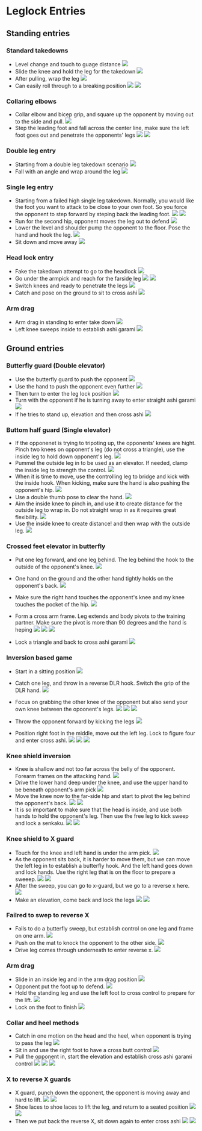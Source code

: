 # Leglock Entries

## Standing entries

### Standard takedowns
* Level change and touch to guage distance
![](screen-shot-2021-07-18-at-4-15-47-pm-kr8xclpo.png)
* Slide the knee and hold the leg for the takedown
![](screen-shot-2021-07-18-at-4-16-13-pm-kr8xd5mm.png)
* After pulling, wrap the leg
![](screen-shot-2021-07-18-at-4-16-51-pm-kr8xdz0p.png)
* Can easily roll through to a breaking position
![](screen-shot-2021-07-18-at-4-17-33-pm-kr8xeuoy.png)
![](screen-shot-2021-07-18-at-4-18-00-pm-kr8xffyf.png)

### Collaring elbows
* Collar elbow and bicep grip, and square up the opponent by moving out to the side and pull.
![](screen-shot-2021-07-18-at-4-19-22-pm-kr8xh72e.png)
* Step the leading foot and fall across the center line, make sure the left foot goes out and penetrate the opponents' legs
![](screen-shot-2021-07-18-at-4-20-39-pm-kr8xiv54.png)
![](screen-shot-2021-07-18-at-4-21-12-pm-kr8xjjy3.png)

### Double leg entry
* Starting from a double leg takedown scenario
![](screen-shot-2021-07-18-at-4-24-14-pm-kr8xnfq9.png)
* Fall with an angle and wrap around the leg
![](screen-shot-2021-07-18-at-4-24-29-pm-kr8xnrkj.png)

### Single leg entry
* Starting from a failed high single leg takedown. Normally, you would like the foot you want to attack to be close to your own foot. So you force the opponent to step forward by steping back the leading foot.
![](screen-shot-2021-07-19-at-11-50-53-am-kra3bski.png)
![](screen-shot-2021-07-19-at-11-51-17-am-kra3caw9.png)
* Run for the second hip, opponent moves the leg out to defend
![](screen-shot-2021-07-19-at-12-01-01-pm-kra3otm5.png)
* Lower the level and shoulder pump the opponent to the floor. Pose the hand and hook the leg.
![](screen-shot-2021-07-19-at-12-01-42-pm-kra3pp3m.png)
* Sit down and move away
![](screen-shot-2021-07-19-at-12-02-03-pm-kra3q5ba.png)

### Head lock entry
* Fake the takedown attempt to go to the headlock
![](screen-shot-2021-07-19-at-12-33-50-pm-kra4v1b5.png)
* Go under the armpick and reach for the farside leg
![](screen-shot-2021-07-19-at-12-34-14-pm-kra4vizk.png)
![](screen-shot-2021-07-19-at-12-34-37-pm-kra4w10n.png)
* Switch knees and ready to penetrate the legs
![](screen-shot-2021-07-19-at-12-35-07-pm-kra4wogz.png)
* Catch and pose on the ground to sit to cross ashi
![](screen-shot-2021-07-19-at-12-35-19-pm-kra4wxf6.png)

### Arm drag
* Arm drag in standing to enter take down
![](screen-shot-2021-07-19-at-12-39-58-pm-kra52x6k.png)
* Left knee sweeps inside to establish ashi garami 
![](screen-shot-2021-07-19-at-12-40-32-pm-kra53n60.png)

## Ground entries

### Butterfly guard (Double elevator)
* Use the butterfly guard to push the opponent
![](screen-shot-2021-07-22-at-7-44-19-pm-kreuk6wl.png)
* Use the hand to push the opponent even further
![](screen-shot-2021-07-22-at-7-44-46-pm-kreukrem.png)
* Then turn to enter the leg lock position
![](screen-shot-2021-07-22-at-7-45-16-pm-kreulel2.png)
* Turn with the opponent if he is turning away to enter straight ashi garami
![](screen-shot-2021-07-22-at-7-45-48-pm-kreum37j.png)
* If he tries to stand up, elevation and then cross ashi
![](screen-shot-2021-07-22-at-7-46-58-pm-kreunl75.png)

### Buttom half guard (Single elevator)
* If the opponenet is trying to tripoting up, the opponents' knees are hight. Pinch two knees on opponent's leg (do not cross a triangle), use the inside leg to hold down opponent's leg. 
![](screen-shot-2021-07-22-at-7-50-23-pm-kreurzo8.png)
* Pummel the outside leg in to be used as an elevator. If needed, clamp the inside leg to strength the control.
![](screen-shot-2021-07-22-at-7-50-59-pm-kreusqno.png)
* When it is time to move, use the controlling leg to bridge and kick with the inside hook. When kicking, make sure the hand is also pushing the opponent's hip.
![](screen-shot-2021-07-22-at-7-52-01-pm-kreuu2eb.png)
* Use a double thumb pose to clear the hand.
![](screen-shot-2021-08-01-at-11-19-57-pm-krtco0ua.png)
* Aim the inside knee to pinch in, and use it to create distance for the outside leg to wrap in. Do not straight wrap in as it requires great flexibility.
![](screen-shot-2021-08-01-at-11-20-39-pm-krtcoxj0.png)
* Use the inside knee to create distance! and then wrap with the outside leg.
![](screen-shot-2021-07-22-at-7-53-01-pm-kreuvd5p.png)

### Crossed feet elevator in butterfly
* Put one leg forward, and one leg behind. The leg behind the hook to the outside of the opponent's knee.
![](screen-shot-2021-07-22-at-7-55-34-pm-kreuymvo.png)
* One hand on the ground and the other hand tightly holds on the opponent's back.
![](screen-shot-2021-07-22-at-7-56-21-pm-kreuzn8y.png)
* Make sure the right hand touches the opponent's knee and my knee touches the pocket of the hip.
![](screen-shot-2021-07-22-at-7-58-07-pm-krev1x0o.png)
* Form a cross arm frame. Leg extends and body pivots to the training partner. Make sure the pivot is more than 90 degrees and the hand is heping
![](screen-shot-2021-07-22-at-7-58-30-pm-krev2f5m.png)
![](screen-shot-2021-07-22-at-7-59-34-pm-krev3s69.png)
![](screen-shot-2021-08-01-at-11-27-17-pm-krtcxjxe.png)

* Lock a triangle and back to cross ashi garami
![](screen-shot-2021-07-22-at-7-59-50-pm-krev446x.png)

### Inversion based game
* Start in a sitting position
![](screen-shot-2021-07-22-at-8-03-35-pm-krev8yil.png)
* Catch one leg, and throw in a reverse DLR hook. Switch the grip of the DLR hand. 
![](screen-shot-2021-08-01-at-11-31-17-pm-krtd2lol.png)

* Focus on grabbing the other knee of the opponent but also send your own knee between the opoonent's legs.
![](screen-shot-2021-07-22-at-8-07-47-pm-kreved8l.png)
![](screen-shot-2021-07-22-at-8-01-35-pm-krev6drs.png)
![](screen-shot-2021-07-22-at-8-02-53-pm-krev82wj.png)
* Throw the opponent forward by kicking the legs
![](screen-shot-2021-07-22-at-8-04-18-pm-krev9vaa.png)
* Position right foot in the middle, move out the left leg. Lock to figure four and enter cross ashi.
![](screen-shot-2021-07-22-at-8-04-45-pm-krevagq1.png)
![](screen-shot-2021-07-22-at-8-05-08-pm-krevaybr.png)
![](screen-shot-2021-07-22-at-8-05-34-pm-krevbiua.png)

### Knee shield inversion
* Knee is shallow and not too far across the belly of the opponent. Forearm frames on the attacking hand.
![](screen-shot-2021-07-22-at-8-10-02-pm-krevh8l5.png)
* Drive the lower hand deep under the knee, and use the upper hand to be beneath opponent's arm pick
![](screen-shot-2021-07-22-at-8-10-24-pm-krevhpxt.png)
* Move the knee now to the far-side hip and start to pivot the leg behind the opponent's back.
![](screen-shot-2021-07-22-at-8-11-27-pm-krevj29x.png)
![](screen-shot-2021-07-22-at-8-11-57-pm-krevjpmi.png)
* It is so important to make sure that the head is inside, and use both hands to hold the opponent's leg. Then use the free leg to kick sweep and lock a senkaku.
![](screen-shot-2021-07-22-at-8-13-26-pm-krevlmn0.png)
![](screen-shot-2021-07-22-at-8-14-08-pm-krevmj0u.png)

### Knee shield to X guard
* Touch for the knee and left hand is under the arm pick.
![](screen-shot-2021-07-22-at-8-15-18-pm-krevo1ag.png)
* As the opponent sits back, it is harder to move them, but we can move the left leg in to establish a butterfly hook. And the left hand goes down and lock hands. Use the right leg that is on the floor to prepare a sweeep.
![](screen-shot-2021-07-22-at-8-15-54-pm-krevosp5.png)
![](screen-shot-2021-07-22-at-8-17-15-pm-krevqj8q.png)
* After the sweep, you can go to x-guard, but we go to a reverse x here.
![](screen-shot-2021-07-22-at-8-18-13-pm-krevrs3y.png)
* Make an elevation, come back and lock the legs
![](screen-shot-2021-07-22-at-8-18-47-pm-krevsi1p.png)
![](screen-shot-2021-07-22-at-8-19-15-pm-krevt3h1.png)

### Failred to swep to reverse X
* Fails to do a butterfly sweep, but establish control on one leg and frame on one arm.
![](screen-shot-2021-07-22-at-8-23-58-pm-krevz6r6.png)
* Push on the mat to knock the opponent to the other side.
![](screen-shot-2021-07-22-at-8-24-48-pm-krew090j.png)
* Drive leg comes through underneath to enter reverse x.
![](screen-shot-2021-07-22-at-8-25-29-pm-krew1544.png)

### Arm drag
* Slide in an inside leg and in the arm drag position
![](screen-shot-2021-07-22-at-8-26-24-pm-krew2b4a.png)
* Opponent put the foot up to defend.
![](screen-shot-2021-07-22-at-8-27-18-pm-krew3g8w.png)
* Hold the standing leg and use the left foot to cross control to prepare for the lift.
![](screen-shot-2021-07-22-at-8-36-07-pm-krewesbt.png)
* Lock on the foot to finish
![](screen-shot-2021-07-22-at-8-36-28-pm-krewf9ff.png)

### Collar and heel methods
* Catch in one motion on the head and the heel, when opponent is trying to pass the leg
![](screen-shot-2021-07-22-at-9-18-26-pm-krexx87p.png)
* Sit in and use the right foot to have a cross butt control
![](screen-shot-2021-07-22-at-9-19-49-pm-krexyzsb.png)
* Pull the opponent in, start the elevation and establish cross ashi garami control
![](screen-shot-2021-07-22-at-9-20-09-pm-krexzex3.png)
![](screen-shot-2021-07-22-at-9-20-54-pm-krey0e75.png)
![](screen-shot-2021-07-22-at-9-21-27-pm-krey13hb.png)

### X to reverse X guards
* X guard, punch down the opponent, the opponent is moving away and hard to lift.
![](screen-shot-2021-07-22-at-10-13-34-pm-krezw4hv.png)
![](screen-shot-2021-07-22-at-10-13-59-pm-krezwwe5.png)
* Shoe laces to shoe laces to lift the leg, and return to a seated position
![](screen-shot-2021-07-22-at-10-15-13-pm-krezy92g.png)
![](screen-shot-2021-07-22-at-10-15-39-pm-krezytfk.png)
* Then we put back the reverse X, sit down again to enter cross ashi
![](screen-shot-2021-07-22-at-10-19-15-pm-krf03ie9.png)
![](screen-shot-2021-07-22-at-10-16-33-pm-krezzyq6.png)
